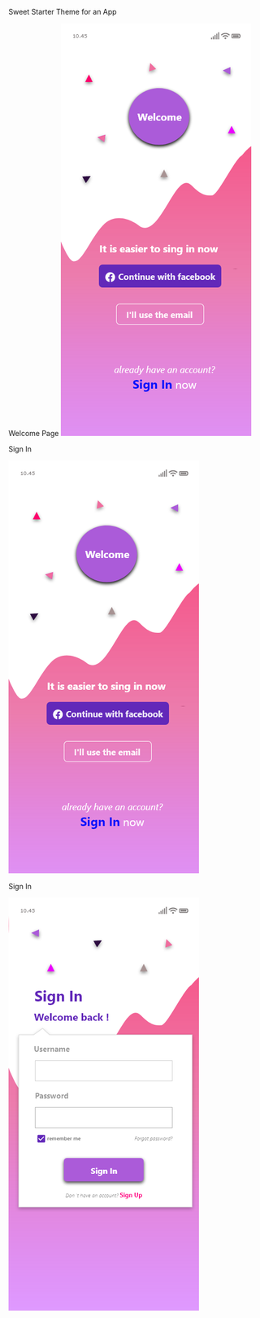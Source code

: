 Sweet Starter Theme for an App


Welcome Page
![alt text](https://github.com/shriasi/AdobeXDUIdesigns/blob/master/SweetStarter/Welcome.png)

Sign In

![alt text](https://github.com/shriasi/AdobeXDUIdesigns/blob/master/SweetStarter/Welcome.png)

Sign In

![alt text](https://github.com/shriasi/AdobeXDUIdesigns/blob/master/SweetStarter/SignIn.png)
